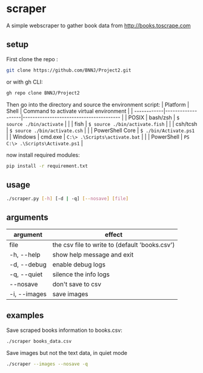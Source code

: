 # scraper

A simple webscraper to gather book data from http://books.toscrape.com

## setup

First clone the repo :
```bash
git clone https://github.com/BNNJ/Project2.git
```
or with gh CLI:
```bash
gh repo clone BNNJ/Project2
```

Then go into the directory and source the environment script:
| Platform    | Shell             | Command to activate virtual environment |
| ------------|-------------------|---------------------------------------- |
| POSIX       | bash/zsh          | `$ source ./bin/activate`               |
|             | fish              | `$ source ./bin/activate.fish`          |
|             | csh/tcsh          | `$ source ./bin/activate.csh`           |
|             | PowerShell Core   | `$ ./bin/Activate.ps1`                  |
| Windows     | cmd.exe           | `C:\> .\Scripts\activate.bat`           |
|             | PowerShell        | `PS C:\> .\Scripts\Activate.ps1`        |

now install required modules:
```bash
pip install -r requirement.txt
```

## usage

```bash 
./scraper.py [-h] [-d | -q] [--nosave] [file]
```

## arguments

argument       | effect
---------------|-------
file           | the csv file to write to (default 'books.csv')
-h, --help     | show help message and exit
-d, --debug    | enable debug logs
-q, --quiet    | silence the info logs
--nosave       | don't save to csv
-i, --images   | save images

## examples

Save scraped books information to books.csv:
```bash
./scraper books_data.csv
```

Save images but not the text data, in quiet mode
```bash
./scraper --images --nosave -q
```